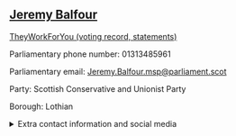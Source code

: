 ## <a href="https://www.parliament.scot/msps/current-and-previous-msps/jeremy-balfour">Jeremy Balfour</a>

<a href="https://www.theyworkforyou.com/mp/25492/jeremy_balfour">TheyWorkForYou (voting record, statements)</a> 

Parliamentary phone number: 01313485961 

Parliamentary email: Jeremy.Balfour.msp@parliament.scot 

Party: Scottish Conservative and Unionist Party 

Borough: Lothian 

<details><summary>Extra contact information and social media</summary> 
<li>Parliamentary address: The Scottish Parliament, EH99 1SP, Edinburgh</li>
<li>Local office address:</li>
<li>Local office phone number:</li>
<li>Twitter: @jeremyrbalfour</li>
<li>Facebook: https://www.facebook.com/jeremybalfourlothian</li>
<li>Website:</li>
</details>